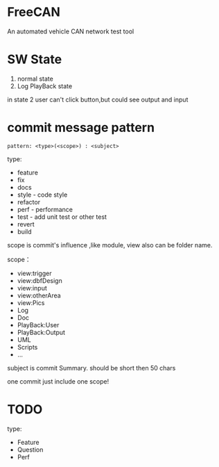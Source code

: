 # FreeCAN
An automated vehicle CAN network test tool

# SW State
1. normal state
2. Log PlayBack state

in state 2 user can't click button,but could see output and input

# commit message pattern

    pattern: <type>(<scope>) : <subject>

type:

- feature
- fix
- docs
- style - code style
- refactor
- perf - performance
- test - add unit test or other test
- revert
- build  

scope is commit's influence ,like module, view also can be folder name.

scope：

- view:trigger
- view:dbfDesign
- view:input
- view:otherArea
- view:Pics
- Log
- Doc
- PlayBack:User
- PlayBack:Output
- UML
- Scripts
- ...

subject is commit Summary. should be short then 50 chars

one commit just include one scope!

# TODO

type:

- Feature
- Question
- Perf
